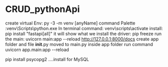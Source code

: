 # CRUD_pythonApi

create virtual Env: py -3 -m venv [anyName] 
command Palette :venv\Scripts\python.exe
In terminal command: venv\scripts\activate
install: pip install "fastapi[all]"
it will show what we install the driver: pip freeze
run the main: uvicorn main:app --reload
http://127.0.0.1:8000/docs
create app folder and file __init__.py
moved to main.py inside app folder
run command uvicorn app.main:app --reload

pip install psycopg2 ....install for MySQL